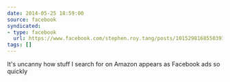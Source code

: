 ```yaml
---
date: 2014-05-25 18:59:00
source: facebook
syndicated:
- type: facebook
  url: https://www.facebook.com/stephen.roy.tang/posts/10152981685503912
tags: []
---
```


It's uncanny how stuff I search for on Amazon appears as Facebook ads so quickly
